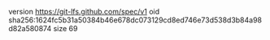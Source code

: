 version https://git-lfs.github.com/spec/v1
oid sha256:1624fc5b31a50384b46e678dc073129cd8ed746e73d538d3b84a98d82a580874
size 69
